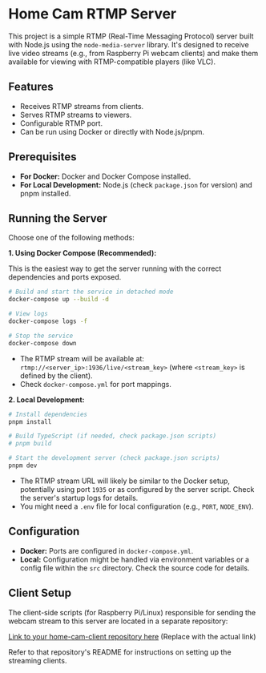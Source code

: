 # Home Cam RTMP Server

This project is a simple RTMP (Real-Time Messaging Protocol) server built with Node.js using the `node-media-server` library. It's designed to receive live video streams (e.g., from Raspberry Pi webcam clients) and make them available for viewing with RTMP-compatible players (like VLC).

## Features

*   Receives RTMP streams from clients.
*   Serves RTMP streams to viewers.
*   Configurable RTMP port.
*   Can be run using Docker or directly with Node.js/pnpm.

## Prerequisites

*   **For Docker:** Docker and Docker Compose installed.
*   **For Local Development:** Node.js (check `package.json` for version) and pnpm installed.

## Running the Server

Choose one of the following methods:

**1. Using Docker Compose (Recommended):**

This is the easiest way to get the server running with the correct dependencies and ports exposed.

```bash
# Build and start the service in detached mode
docker-compose up --build -d

# View logs
docker-compose logs -f

# Stop the service
docker-compose down
```

*   The RTMP stream will be available at: `rtmp://<server_ip>:1936/live/<stream_key>` (where `<stream_key>` is defined by the client).
*   Check `docker-compose.yml` for port mappings.

**2. Local Development:**

```bash
# Install dependencies
pnpm install

# Build TypeScript (if needed, check package.json scripts)
# pnpm build 

# Start the development server (check package.json scripts)
pnpm dev 
```

*   The RTMP stream URL will likely be similar to the Docker setup, potentially using port `1935` or as configured by the server script. Check the server's startup logs for details.
*   You might need a `.env` file for local configuration (e.g., `PORT`, `NODE_ENV`).

## Configuration

*   **Docker:** Ports are configured in `docker-compose.yml`.
*   **Local:** Configuration might be handled via environment variables or a config file within the `src` directory. Check the source code for details.

## Client Setup

The client-side scripts (for Raspberry Pi/Linux) responsible for sending the webcam stream to this server are located in a separate repository:

[Link to your home-cam-client repository here](https://github.com/YOUR_USER/home-cam-client) (Replace with the actual link)

Refer to that repository's README for instructions on setting up the streaming clients. 